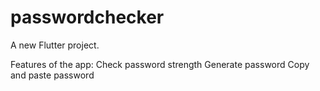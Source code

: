 # passwordchecker

A new Flutter project.

Features of the app:
Check password strength
Generate password
Copy and paste password


